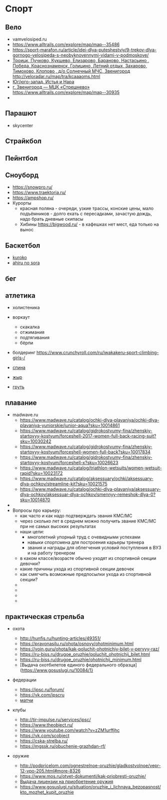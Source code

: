 # Спорт


## Вело

 * vamvelosiped.ru
 * https://www.alltrails.com/explore/map/map--35486
 * https://sport-marafon.ru/article/idei-dlya-puteshestviy/9-trekov-dlya-gornogo-velosipeda-s-neobyknovennymi-vidami-v-podmoskove/
 * [Троицк, Пучково, Кукшево, Елизарово, Бараново, Настасьино , Победа, Краснознаменск, Голицино, Летний отдых, Захарово, Тимохово, Клопово , д/о Солнечный МЧС, Звенигород](http://veloradar.ru/reports/lgna.html) http://veloradar.ru/map/tra/kcaaaoms.html
 * [Юг/юго-запад. Истья и Нара](https://bikelifeforms.ru/статьи/веломаршруты-подмосковье#12)
 * [г. Звенигород — МЦК «Стрешнево»](https://sport-marafon.ru/article/idei-dlya-puteshestviy/9-trekov-dlya-gornogo-velosipeda-s-neobyknovennymi-vidami-v-podmoskove/#09) https://www.alltrails.com/explore/map/map--30935
 * 

## Парашют

 * skycenter

## Страйкбол

## Пейнтбол

## Сноуборд

 * https://snowpro.ru/
 * https://www.traektoria.ru/
 * https://ampshop.ru/
 * Курорты
	* красная поляна - очереди, узкие трассы, конские цены, мало подъёмников - долго ехать с пересадками, зачастую дождь, надо брать дневные скипасы
	* Хибины https://bigwood.ru/ - в кафешках нет мест, еда только на вынос

## Баскетбол

 * [kuroko](https://kurokonobasuke.fandom.com/ru/wiki/%D0%91%D0%B0%D1%81%D0%BA%D0%B5%D1%82%D0%B1%D0%BE%D0%BB)
 * [ahiru no sora](https://www.crunchyroll.com/ru/ahiru-no-sora/)

## бег

## атлетика

 * холистеника
 * воркаут
	 * скакалка
	 * отжимания
	 * подтягивания
	 * бёрпи
 * болдеринг https://www.crunchyroll.com/ru/iwakakeru-sport-climbing-girls-/

 * [спина](https://www.youtube.com/watch?v=Mol6gQ-qrhs)
 * [жыр](https://www.youtube.com/watch?v=vyKC8zPYfd0)
 * [груть](https://www.youtube.com/watch?v=yzi29BnrgWI)

## плавание

 * madwave.ru
	* https://www.madwave.ru/catalog/ochki-dlya-plavaniya/ochki-dlya-plavaniya-yuniorskie/junior-aqua?sku=10014861
	* https://www.madwave.ru/catalog/gidrokostyumy-fina/zhenskiy-startovyy-kostyum/forceshell-2017-women-full-back-racing-suit?sku=10030242
	* https://www.madwave.ru/catalog/gidrokostyumy-fina/zhenskiy-startovyy-kostyum/forceshell-women-full-back?sku=10017834
	* https://www.madwave.ru/catalog/gidrokostyumy-fina/zhenskiy-startovyy-kostyum/forceshell-x?sku=10026623
	* https://www.madwave.ru/catalog/triathlon-wetsuits/women-wetsuit-rapid?sku=10023172
	* https://www.madwave.ru/catalog/aksessuary/ochki/aksessuary-dlya-ochkov/streamline-kit?sku=10021575
	* https://www.madwave.ru/catalog/ochki-dlya-plavaniya/aksessuary-dlya-ochkov/aksessuar-dlya-ochkov/smennyy-remeshok-dlya-0?sku=10014870
 * 
 * Вопросы про карьеру:
	* как часто и как надо подтверждать звания КМС/МС
	* через сколько лет в среднем можно получить звание КМС/МС при не самых высоких результатах
	* наши цели:
		* многолетний упорный труд с очевидными успехами
		* навыки спортсмена для построения карьеры тренера
		* звания и награды для облегчения условий поступления в ВУЗ и на работу тренером
	* в каком классе/возрасте обычно уходят из спортивной секции девочки?
	* какие причины ухода из спортивной секции девочек
	* как смягчить возможные предпосылки ухода из спортивной секции?
	* 
	* 
	* 
	* 
## практическая стрельба

 * охота
	 * http://hunfis.ru/hunting-articles/49351/
	 * https://pravonasilu.ru/ohota/osnovy/ohotminimum.html
	* https://voin.guru/ohota/kak-poluchit-ohotnichiy-bilet-v-pervyy-raz/
	* https://ru-biss.ru/drugoe_oruzhie/poluchit_ohotnichij_bilet.html
	* https://ru-biss.ru/drugoe_oruzhie/ohotnichij_minimum.html
	* [Выдача охотбилетов единого федерального образца](https://www.gosuslugi.ru/10084/1}

 * федерации
	 * https://ipsc.ru/forum/
	 * https://vk.com/ipscru
	 * [матчи](https://www.makeready.ru/)

 * клубы
	 * http://tir-impulse.ru/services/ipsc/
	 * https://www.theobject.ru/
	 * https://www.youtube.com/watch?v=zZM1urffjhc
	 * https://vk.com/scobject
	 * https://cska-strelba.ru/
	 * https://mgssk.ru/obuchenie-grazhdan-rf/

 * оружие
	 * http://podpricelom.com/ognestrelnoe-oruzhie/gladkostvolnoe/vepr-12-vpo-205.html#more-8326
	 * https://www.mos.ru/otvet-dokumenti/kak-priobresti-oruzhie/
	 * [Выдача лицензии на приобретение оружия](https://www.gosuslugi.ru/127020/2/info)
	 * https://www.gosuslugi.ru/situation/oruzhie_i_lichnaya_bezopasnost/kto_mozhet_kupit_oruzhie
